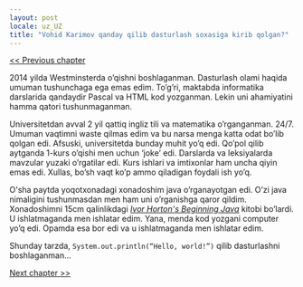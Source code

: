 ```yaml
---
layout: post
locale: uz_UZ
title: "Vohid Karimov qanday qilib dasturlash soxasiga kirib qolgan?"
---
```


[<< Previous chapter](/2023/10/26/Vohid-Karimov-qanday-qilib-post-serialari.html)

2014 yilda Westminsterda o’qishni boshlaganman. Dasturlash olami haqida umuman tushunchaga ega emas edim. To’g’ri,
maktabda informatika darslarida qandaydir Pascal va HTML kod yozganman. Lekin uni ahamiyatini hamma qatori
tushunmaganman.

Universitetdan avval 2 yil qattiq ingliz tili va matematika o’rganganman. 24/7. Umuman vaqtimni waste qilmas edim va bu
narsa menga katta odat bo’lib qolgan edi. Afsuski, universitetda bunday muhit yo’q edi. Qo’pol qilib aytganda 1-kurs
o’qishi men uchun ‘joke’ edi. Darslarda va leksiyalarda mavzular yuzaki o’rgatilar edi. Kurs ishlari va imtixonlar ham
uncha qiyin emas edi. Xullas, bo’sh vaqt ko’p ammo qiladigan foydali ish yo’q.

O'sha paytda yoqotxonadagi xonadoshim java o’rganayotgan edi. O’zi java nimaligini tushunmasdan men ham uni o’rganishga
qaror qildim. Xonadoshimni 15cm qalinlikdagi [_Ivor Horton's Beginning
Java_](https://www.amazon.com/Ivor-Hortons-Beginning-Java-Horton/dp/0470404140) kitobi bo’lardi. U ishlatmaganda men
ishlatar edim. Yana, menda kod yozgani computer yo’q edi. Opamda esa bor edi va u ishlatmaganda men ishlatar edim.

Shunday tarzda, `System.out.println(“Hello, world!”)` qilib dasturlashni boshlaganman…

[Next chapter >>](/2023/11/04/Vohid-Karimov-qanday-qilib-dasturlashni-organgan.html)
